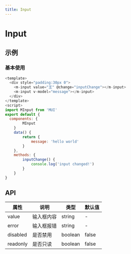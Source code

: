 ```yaml
---
title: Input
---
```


# Input

## 示例

### 基本使用

<ClientOnly>
<input-demo/>
</ClientOnly>

```js
<template>
  <div style="padding:30px 0">
    <m-input value="王" @change="inputChange"></m-input>
    <m-input v-model="message"></m-input>
  </div>
</template>
<script>
import MInput from 'MUI'
export default {
  components: {
		MInput
	}
	data() {
		return {
			message: 'hello world'
		}
	},
	methods: {
		inputChange() {
			console.log('input changed!')
		}
	}
}
```

## API

| 属性     | 说明       | 类型    | 默认值 |
| -------- | ---------- | ------- | ------ |
| value    | 输入框内容 | string  | -      |
| error    | 输入框报错 | string  | -      |
| disabled | 是否禁用   | boolean | false  |
| readonly | 是否只读   | boolean | false  |
